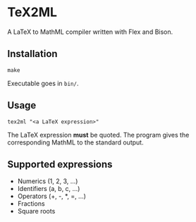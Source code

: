 # TeX2ML
A LaTeX to MathML compiler written with Flex and Bison.

## Installation
```
make
```
Executable goes in `bin/`.

## Usage
```
tex2ml "<a LaTeX expression>"
```
The LaTeX expression **must** be quoted. The program gives the corresponding MathML to the standard output.

## Supported expressions
- Numerics (1, 2, 3, ...)
- Identifiers (a, b, c, ...)
- Operators (+, -, *, =, ...)
- Fractions
- Square roots
